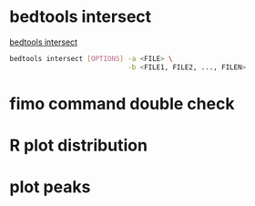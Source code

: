 # bedtools intersect
[bedtools intersect](https://bedtools.readthedocs.io/en/latest/content/tools/intersect.html)
```bash
bedtools intersect [OPTIONS] -a <FILE> \
                             -b <FILE1, FILE2, ..., FILEN>
```
# fimo command double check
# R plot distribution
# plot peaks
<!--stackedit_data:
eyJoaXN0b3J5IjpbMTIxMDY4MTYzMSwtMTUxOTk4NzY0Ml19
-->